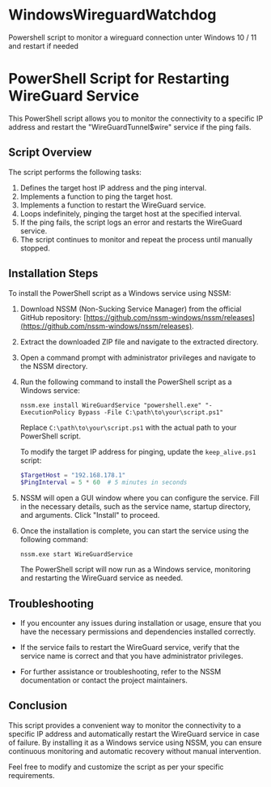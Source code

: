# WindowsWireguardWatchdog
Powershell script to monitor a wireguard connection unter Windows 10 / 11 and restart if needed

# PowerShell Script for Restarting WireGuard Service

This PowerShell script allows you to monitor the connectivity to a specific IP address and restart the "WireGuardTunnel$wire" service if the ping fails.

## Script Overview

The script performs the following tasks:

1. Defines the target host IP address and the ping interval.
2. Implements a function to ping the target host.
3. Implements a function to restart the WireGuard service.
4. Loops indefinitely, pinging the target host at the specified interval.
5. If the ping fails, the script logs an error and restarts the WireGuard service.
6. The script continues to monitor and repeat the process until manually stopped.

## Installation Steps

To install the PowerShell script as a Windows service using NSSM:

1. Download NSSM (Non-Sucking Service Manager) from the official GitHub repository: [https://github.com/nssm-windows/nssm/releases](https://github.com/nssm-windows/nssm/releases).

2. Extract the downloaded ZIP file and navigate to the extracted directory.

3. Open a command prompt with administrator privileges and navigate to the NSSM directory.

4. Run the following command to install the PowerShell script as a Windows service:

   ```shell
   nssm.exe install WireGuardService "powershell.exe" "-ExecutionPolicy Bypass -File C:\path\to\your\script.ps1"
   ```

   Replace `C:\path\to\your\script.ps1` with the actual path to your PowerShell script.


   To modify the target IP address for pinging, update the `keep_alive.ps1` script:

   ```powershell
   $TargetHost = "192.168.178.1"
   $PingInterval = 5 * 60  # 5 minutes in seconds
   ```


6. NSSM will open a GUI window where you can configure the service. Fill in the necessary details, such as the service name, startup directory, and arguments. Click "Install" to proceed.

7. Once the installation is complete, you can start the service using the following command:

   ```shell
   nssm.exe start WireGuardService
   ```

   The PowerShell script will now run as a Windows service, monitoring and restarting the WireGuard service as needed.

## Troubleshooting

- If you encounter any issues during installation or usage, ensure that you have the necessary permissions and dependencies installed correctly.

- If the service fails to restart the WireGuard service, verify that the service name is correct and that you have administrator privileges.

- For further assistance or troubleshooting, refer to the NSSM documentation or contact the project maintainers.

## Conclusion

This script provides a convenient way to monitor the connectivity to a specific IP address and automatically restart the WireGuard service in case of failure. By installing it as a Windows service using NSSM, you can ensure continuous monitoring and automatic recovery without manual intervention.

Feel free to modify and customize the script as per your specific requirements.
